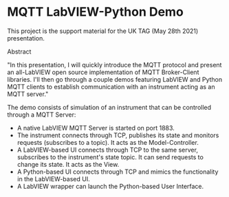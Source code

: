 # MQTT LabVIEW-Python Demo

This project is the support material for the UK TAG (May 28th 2021) presentation.


Abstract

"In this presentation, I will quickly introduce the MQTT protocol and present an all-LabVIEW open source implementation of MQTT Broker-Client libraries.
I'll then go through a couple demos featuring LabVIEW and Python MQTT clients to establish communication with an instrument acting as an MQTT server."

The demo consists of simulation of an instrument that can be controlled through a MQTT Server:
* A native LabVIEW MQTT Server is started on port 1883.
* The instrument connects through TCP, publishes its state and monitors requests (subscribes to a topic). It acts as the Model-Controller.
* A LabVIEW-based UI connects through TCP to the same server, subscribes to the instrument's state topic. It can send requests to change its state. It acts as the View.
* A Python-based UI connects through TCP and mimics the functionality in the LabVIEW-based UI.
* A LabVIEW wrapper can launch the Python-based User Interface.


